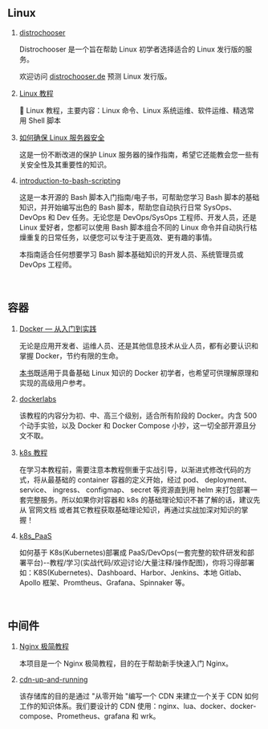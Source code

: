 ## Linux

1. [distrochooser](https://github.com/distrochooser/distrochooser)

   Distrochooser 是一个旨在帮助 Linux 初学者选择适合的 Linux 发行版的服务。

   欢迎访问 [distrochooser.de](https://distrochooser.de/zh-hans) 预测 Linux 发行版。
2. [Linux 教程](https://github.com/dunwu/linux-tutorial)

   🐧 Linux 教程，主要内容：Linux 命令、Linux 系统运维、软件运维、精选常用 Shell 脚本
3. [如何确保 Linux 服务器安全](https://github.com/imthenachoman/How-To-Secure-A-Linux-Server)

   这是一份不断改进的保护 Linux 服务器的操作指南，希望它还能教会您一些有关安全性及其重要性的知识。

4. [introduction-to-bash-scripting](https://github.com/bobbyiliev/introduction-to-bash-scripting)

   这是一本开源的 Bash 脚本入门指南/电子书，可帮助您学习 Bash 脚本的基础知识，并开始编写出色的 Bash 脚本，帮助您自动执行日常 SysOps、DevOps 和 Dev 任务。无论您是 DevOps/SysOps 工程师、开发人员，还是 Linux 爱好者，您都可以使用 Bash 脚本组合不同的 Linux 命令并自动执行枯燥重复的日常任务，以便您可以专注于更高效、更有趣的事情。
   
   本指南适合任何想要学习 Bash 脚本基础知识的开发人员、系统管理员或 DevOps 工程师。

‍

## 容器

1. [Docker — 从入门到实践](https://github.com/yeasy/docker_practice)

   无论是应用开发者、运维人员、还是其他信息技术从业人员，都有必要认识和掌握 Docker，节约有限的生命。

   [本书](https://yeasy.gitbook.io/docker_practice/)既适用于具备基础 Linux 知识的 Docker 初学者，也希望可供理解原理和实现的高级用户参考。
2. [dockerlabs](https://dockerlabs.collabnix.com/)

   该教程的内容分为初、中、高三个级别，适合所有阶段的 Docker。内含 500 个动手实验，以及 Docker 和 Docker Compose 小抄，这一切全部开源且分文不取。
3. [k8s 教程](https://github.com/guangzhengli/k8s-tutorials)

   在学习本教程前，需要注意本教程侧重于实战引导，以渐进式修改代码的方式，将从最基础的 container 容器的定义开始，经过 pod、 deployment、 service、 ingress、 configmap、 secret 等资源直到用 helm 来打包部署一套完整服务。所以如果你对容器和 k8s 的基础理论知识不甚了解的话，建议先从 官网文档 或者其它教程获取基础理论知识，再通过实战加深对知识的掌握！
4. [k8s_PaaS](https://github.com/ben1234560/k8s_PaaS)

   如何基于 K8s(Kubernetes)部署成 PaaS/DevOps(一套完整的软件研发和部署平台)--教程/学习(实战代码/欢迎讨论/大量注释/操作配图)，你将习得部署如：K8S(Kubernetes)、Dashboard、Harbor、Jenkins、本地 Gitlab、Apollo 框架、Promtheus、Grafana、Spinnaker 等。

‍

## 中间件

1. [Nginx 极简教程](https://github.com/dunwu/nginx-tutorial)

   本项目是一个 Nginx 极简教程，目的在于帮助新手快速入门 Nginx。
2. [cdn-up-and-running](https://github.com/leandromoreira/cdn-up-and-running)

   该存储库的目的是通过 "从零开始 "编写一个 CDN 来建立一个关于 CDN 如何工作的知识体系。我们要设计的 CDN 使用：nginx、lua、docker、docker-compose、Prometheus、grafana 和 wrk。